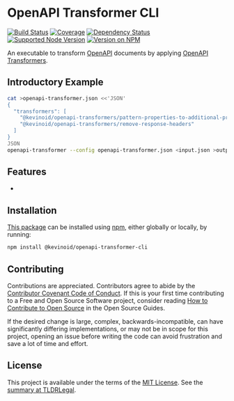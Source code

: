 OpenAPI Transformer CLI
=======================

[![Build Status](https://img.shields.io/github/workflow/status/kevinoid/openapi-transformer-cli/Node.js%20CI/main.svg?style=flat&label=build)](https://github.com/kevinoid/openapi-transformer-cli/actions?query=branch%3Amain)
[![Coverage](https://img.shields.io/codecov/c/github/kevinoid/openapi-transformer-cli.svg?style=flat)](https://codecov.io/github/kevinoid/openapi-transformer-cli?branch=main)
[![Dependency Status](https://img.shields.io/david/kevinoid/openapi-transformer-cli.svg?style=flat)](https://david-dm.org/kevinoid/openapi-transformer-cli)
[![Supported Node Version](https://img.shields.io/node/v/@kevinoid/openapi-transformer-cli.svg?style=flat)](https://www.npmjs.com/package/@kevinoid/openapi-transformer-cli)
[![Version on NPM](https://img.shields.io/npm/v/@kevinoid/openapi-transformer-cli.svg?style=flat)](https://www.npmjs.com/package/@kevinoid/openapi-transformer-cli)

An executable to transform [OpenAPI](https://www.openapis.org/) documents by
applying [OpenAPI
Transformers](https://github.com/kevinoid/openapi-transformer-base).


## Introductory Example

```sh
cat >openapi-transformer.json <<'JSON'
{
  "transformers": [
    "@kevinoid/openapi-transformers/pattern-properties-to-additional-properties",
    "@kevinoid/openapi-transformers/remove-response-headers"
  ]
}
JSON
openapi-transformer --config openapi-transformer.json <input.json >output.json
```


## Features

*


## Installation

[This package](https://www.npmjs.com/package/@kevinoid/openapi-transformer-cli) can be
installed using [npm](https://www.npmjs.com/), either globally or locally, by
running:

```sh
npm install @kevinoid/openapi-transformer-cli
```


## Contributing

Contributions are appreciated.  Contributors agree to abide by the [Contributor
Covenant Code of
Conduct](https://www.contributor-covenant.org/version/1/4/code-of-conduct.html).
If this is your first time contributing to a Free and Open Source Software
project, consider reading [How to Contribute to Open
Source](https://opensource.guide/how-to-contribute/)
in the Open Source Guides.

If the desired change is large, complex, backwards-incompatible, can have
significantly differing implementations, or may not be in scope for this
project, opening an issue before writing the code can avoid frustration and
save a lot of time and effort.


## License

This project is available under the terms of the [MIT License](LICENSE.txt).
See the [summary at TLDRLegal](https://tldrlegal.com/license/mit-license).
